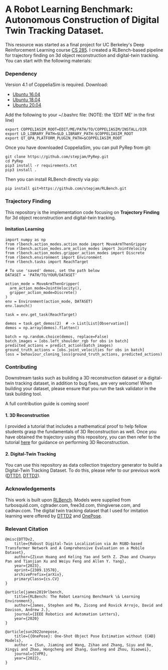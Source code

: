# A Robot Learning Benchmark: Autonomous Construction of Digital Twin Tracking Dataset.
This resource was started as a final project for UC Berkeley's Deep Reinforcement Learning course [CS 285](https://rail.eecs.berkeley.edu/deeprlcourse/). I created a RLBench-based pipeline for trajectory finding on 3d object reconstruction and digital-twin tracking. You can start with the following materials:

### Dependency
Version 4.1 of CoppeliaSim is required. Download:
- [Ubuntu 16.04](https://www.coppeliarobotics.com/files/CoppeliaSim_Edu_V4_1_0_Ubuntu16_04.tar.xz)
- [Ubuntu 18.04](https://www.coppeliarobotics.com/files/CoppeliaSim_Edu_V4_1_0_Ubuntu18_04.tar.xz)
- [Ubuntu 20.04](https://www.coppeliarobotics.com/files/CoppeliaSim_Edu_V4_1_0_Ubuntu20_04.tar.xz)

Add the following to your ~/.bashrc file: (NOTE: the 'EDIT ME' in the first line)
```
export COPPELIASIM_ROOT=EDIT/ME/PATH/TO/COPPELIASIM/INSTALL/DIR
export LD_LIBRARY_PATH=$LD_LIBRARY_PATH:$COPPELIASIM_ROOT
export QT_QPA_PLATFORM_PLUGIN_PATH=$COPPELIASIM_ROOT
```

Once you have downloaded CoppeliaSim, you can pull PyRep from git:
```
git clone https://github.com/stepjam/PyRep.git
cd PyRep
pip3 install -r requirements.txt
pip3 install .
```

Then you can install RLBench directly via pip:
```
pip install git+https://github.com/stepjam/RLBench.git
```

### Trajectory Finding
This repository is the implementation code focusing on **Trajectory Finding** for 3d object reconstruction and digital-twin tracking. 

#### Imitation Learning
```
import numpy as np
from rlbench.action_modes.action_mode import MoveArmThenGripper
from rlbench.action_modes.arm_action_modes import JointVelocity
from rlbench.action_modes.gripper_action_modes import Discrete
from rlbench.environment import Environment
from rlbench.tasks import ReachTarget

# To use 'saved' demos, set the path below
DATASET = 'PATH/TO/YOUR/DATASET'

action_mode = MoveArmThenGripper(
  arm_action_mode=JointVelocity(),
  gripper_action_mode=Discrete()
)
env = Environment(action_mode, DATASET)
env.launch()

task = env.get_task(ReachTarget)

demos = task.get_demos(2)  # -> List[List[Observation]]
demos = np.array(demos).flatten()

batch = np.random.choice(demos, replace=False)
batch_images = [obs.left_shoulder_rgb for obs in batch]
predicted_actions = predict_action(batch_images)
ground_truth_actions = [obs.joint_velocities for obs in batch]
loss = behaviour_cloning_loss(ground_truth_actions, predicted_actions)
```
####

### Contributing
Downstream tasks such as building a 3D reconstruction dataset or a digital-twin tracking dataset, in addition to bug fixes, are very welcome! When building your dataset, please ensure that you run the task validator in the task building tool.

A full contribution guide is coming soon!
#### 1. 3D Reconstruction
I provided a tutorial that includes a mathematical proof to help fellow students grasp the fundamentals of 3D Reconstruction as well. Once you have obtained the trajectory using this repository, you can then refer to the tutorial [here](https://github.com/zixunh/RL-Recon3D/tree/main/recon) for guidance on performing 3D Reconstruction.

#### 2. Digital-Twin Tracking
You can use this repository as data collection trajectory generator to build a Digital-Twin Tracking Dataset. To do this, please refer to our previous work ([DTTD1](https://github.com/augcog/DTTDv1), [DTTD2](https://github.com/augcog/DTTD2)).

### Acknowledgements
This work is built upon [RLBench](https://github.com/stepjam/RLBench). Models were supplied from turbosquid.com, cgtrader.com, free3d.com, thingiverse.com, and cadnav.com. The digital twin tracking dataset that I used for imitation learning were offered by [DTTD2](https://github.com/augcog/DTTD2) and [OnePose](https://github.com/zju3dv/OnePose).

### Relevant Citation
```
@misc{DTTDv2,
    title={Robust Digital-Twin Localization via An RGBD-based Transformer Network and A Comprehensive Evaluation on a Mobile Dataset}, 
    author={Zixun Huang and Keling Yao and Seth Z. Zhao and Chuanyu Pan and Tianjian Xu and Weiyu Feng and Allen Y. Yang},
    year={2023},
    eprint={2309.13570},
    archivePrefix={arXiv},
    primaryClass={cs.CV}
}

@article{james2019rlbench,
    title={RLBench: The Robot Learning Benchmark \& Learning Environment},
    author={James, Stephen and Ma, Zicong and Rovick Arrojo, David and Davison, Andrew J.},
    journal={IEEE Robotics and Automation Letters},
    year={2020}
}

@article{sun2022onepose,
    title={{OnePose}: One-Shot Object Pose Estimation without {CAD} Models},
    author = {Sun, Jiaming and Wang, Zihao and Zhang, Siyu and He, Xingyi and Zhao, Hongcheng and Zhang, Guofeng and Zhou, Xiaowei},
    journal={CVPR},
    year={2022},
}
```
